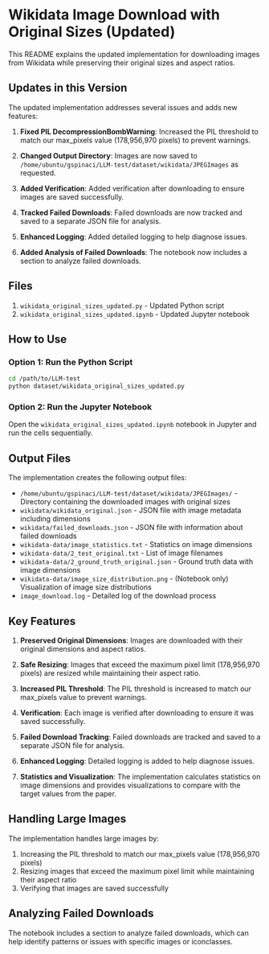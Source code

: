 # Wikidata Image Download with Original Sizes (Updated)

This README explains the updated implementation for downloading images from Wikidata while preserving their original sizes and aspect ratios.

## Updates in this Version

The updated implementation addresses several issues and adds new features:

1. **Fixed PIL DecompressionBombWarning**: Increased the PIL threshold to match our max_pixels value (178,956,970 pixels) to prevent warnings.

2. **Changed Output Directory**: Images are now saved to `/home/ubuntu/gspinaci/LLM-test/dataset/wikidata/JPEGImages` as requested.

3. **Added Verification**: Added verification after downloading to ensure images are saved successfully.

4. **Tracked Failed Downloads**: Failed downloads are now tracked and saved to a separate JSON file for analysis.

5. **Enhanced Logging**: Added detailed logging to help diagnose issues.

6. **Added Analysis of Failed Downloads**: The notebook now includes a section to analyze failed downloads.

## Files

1. `wikidata_original_sizes_updated.py` - Updated Python script
2. `wikidata_original_sizes_updated.ipynb` - Updated Jupyter notebook

## How to Use

### Option 1: Run the Python Script

```bash
cd /path/to/LLM-test
python dataset/wikidata_original_sizes_updated.py
```

### Option 2: Run the Jupyter Notebook

Open the `wikidata_original_sizes_updated.ipynb` notebook in Jupyter and run the cells sequentially.

## Output Files

The implementation creates the following output files:

- `/home/ubuntu/gspinaci/LLM-test/dataset/wikidata/JPEGImages/` - Directory containing the downloaded images with original sizes
- `wikidata/wikidata_original.json` - JSON file with image metadata including dimensions
- `wikidata/failed_downloads.json` - JSON file with information about failed downloads
- `wikidata-data/image_statistics.txt` - Statistics on image dimensions
- `wikidata-data/2_test_original.txt` - List of image filenames
- `wikidata-data/2_ground_truth_original.json` - Ground truth data with image dimensions
- `wikidata-data/image_size_distribution.png` - (Notebook only) Visualization of image size distributions
- `image_download.log` - Detailed log of the download process

## Key Features

1. **Preserved Original Dimensions**: Images are downloaded with their original dimensions and aspect ratios.

2. **Safe Resizing**: Images that exceed the maximum pixel limit (178,956,970 pixels) are resized while maintaining their aspect ratio.

3. **Increased PIL Threshold**: The PIL threshold is increased to match our max_pixels value to prevent warnings.

4. **Verification**: Each image is verified after downloading to ensure it was saved successfully.

5. **Failed Download Tracking**: Failed downloads are tracked and saved to a separate JSON file for analysis.

6. **Enhanced Logging**: Detailed logging is added to help diagnose issues.

7. **Statistics and Visualization**: The implementation calculates statistics on image dimensions and provides visualizations to compare with the target values from the paper.

## Handling Large Images

The implementation handles large images by:

1. Increasing the PIL threshold to match our max_pixels value (178,956,970 pixels)
2. Resizing images that exceed the maximum pixel limit while maintaining their aspect ratio
3. Verifying that images are saved successfully

## Analyzing Failed Downloads

The notebook includes a section to analyze failed downloads, which can help identify patterns or issues with specific images or iconclasses.
